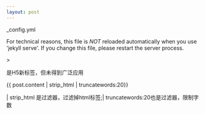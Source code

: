```yaml
---
layout: post
---
```


_config.yml


For technical reasons, this file is *NOT* reloaded automatically when you use 'jekyll serve'. If you change this file, please restart the server process.

<time></time>>

是H5新标签，但未得到广泛应用

{{ post.content | strip_html | truncatewords:20}}

 | strip_html 是过滤器，过滤掉html标签;| truncatewords:20也是过滤器，限制字数